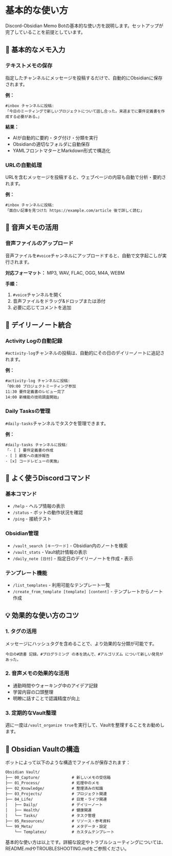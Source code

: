 # 基本的な使い方

Discord-Obsidian Memo Botの基本的な使い方を説明します。セットアップが完了していることを前提としています。

## 📝 基本的なメモ入力

### テキストメモの保存
指定したチャンネルにメッセージを投稿するだけで、自動的にObsidianに保存されます。

**例：**
```
#inbox チャンネルに投稿:
「今日のミーティングで新しいプロジェクトについて話し合った。来週までに要件定義書を作成する必要がある。」
```

**結果：**
- AIが自動的に要約・タグ付け・分類を実行
- Obsidianの適切なフォルダに自動保存
- YAMLフロントマターとMarkdown形式で構造化

### URLの自動処理
URLを含むメッセージを投稿すると、ウェブページの内容も自動で分析・要約されます。

**例：**
```
#inbox チャンネルに投稿:
「面白い記事を見つけた https://example.com/article 後で詳しく読む」
```

## 🎤 音声メモの活用

### 音声ファイルのアップロード
音声ファイルを`#voice`チャンネルにアップロードすると、自動で文字起こしが実行されます。

**対応フォーマット：** MP3, WAV, FLAC, OGG, M4A, WEBM

**手順：**
1. `#voice`チャンネルを開く
2. 音声ファイルをドラッグ&ドロップまたは添付
3. 必要に応じてコメントを追加

## 📅 デイリーノート統合

### Activity Logの自動記録
`#activity-log`チャンネルの投稿は、自動的にその日のデイリーノートに追記されます。

**例：**
```
#activity-log チャンネルに投稿:
「09:00 プロジェクトミーティング参加
11:30 要件定義書のレビュー完了
14:00 新機能の技術調査開始」
```

### Daily Tasksの管理
`#daily-tasks`チャンネルでタスクを管理できます。

**例：**
```
#daily-tasks チャンネルに投稿:
「- [ ] 要件定義書の作成
- [ ] 顧客への進捗報告
- [x] コードレビューの実施」
```

## 🎯 よく使うDiscordコマンド

### 基本コマンド
- `/help` - ヘルプ情報の表示
- `/status` - ボットの動作状況を確認
- `/ping` - 接続テスト

### Obsidian管理
- `/vault_search [キーワード]` - Obsidian内のノートを検索
- `/vault_stats` - Vault統計情報の表示
- `/daily_note [日付]` - 指定日のデイリーノートを作成・表示

### テンプレート機能
- `/list_templates` - 利用可能なテンプレート一覧
- `/create_from_template [template] [content]` - テンプレートからノート作成

## 💡 効果的な使い方のコツ

### 1. タグの活用
メッセージにハッシュタグを含めることで、より効果的な分類が可能です。

```
今日の#読書 記録。#プログラミング の本を読んで、#アルゴリズム について新しい発見があった。
```

### 2. 音声メモの効果的な活用
- 通勤時間やウォーキング中のアイデア記録
- 学習内容の口頭整理
- 明瞭に話すことで認識精度が向上

### 3. 定期的なVault整理
週に一度は`/vault_organize true`を実行して、Vaultを整理することをお勧めします。

## 📂 Obsidian Vaultの構造

ボットによって以下のような構造でファイルが保存されます：

```
Obsidian Vault/
├── 00_Capture/              # 新しいメモの受信箱
├── 01_Process/              # 処理中のメモ
├── 02_Knowledge/            # 整理済みの知識
├── 03_Projects/             # プロジェクト関連
├── 04_Life/                 # 日常・ライフ関連
│   ├── Daily/               # デイリーノート
│   ├── Health/              # 健康関連
│   └── Tasks/               # タスク管理
├── 05_Resources/            # リソース・参考資料
└── 99_Meta/                 # メタデータ・設定
    └── Templates/           # カスタムテンプレート
```

基本的な使い方は以上です。詳細な設定やトラブルシューティングについては、README.mdやTROUBLESHOOTING.mdをご参照ください。
